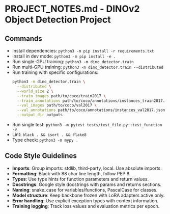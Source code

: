 # PROJECT_NOTES.md - DINOv2 Object Detection Project

## Commands
- Install dependencies: `python3 -m pip install -r requirements.txt`
- Install in dev mode: `python3 -m pip install -e .`
- Run single-GPU training: `python3 -m dino_detector.train`
- Run multi-GPU training: `python3 -m dino_detector.train --distributed`
- Run training with specific configurations:
  ```bash
  python3 -m dino_detector.train \
    --distributed \
    --world_size 2 \
    --train_images path/to/coco/train2017 \
    --train_annotations path/to/coco/annotations/instances_train2017.json \
    --val_images path/to/coco/val2017 \
    --val_annotations path/to/coco/annotations/instances_val2017.json \
    --output_dir outputs
  ```
- Run single test: `python3 -m pytest tests/test_file.py::test_function -v`
- Lint: `black . && isort . && flake8`
- Type check: `python3 -m mypy .`

## Code Style Guidelines
- **Imports**: Group imports: stdlib, third-party, local. Use absolute imports.
- **Formatting**: Black with 88 char line length, follow PEP 8.
- **Types**: Use type hints for function parameters and return values.
- **Docstrings**: Google style docstrings with params and returns sections.
- **Naming**: snake_case for variables/functions, PascalCase for classes.
- **Model structure**: Keep backbone frozen with LoRA adapters active only.
- **Error handling**: Use explicit exception types with context information.
- **Training logging**: Track loss values and evaluation metrics per epoch.